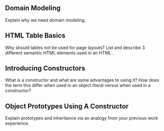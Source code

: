 ## Domain Modeling
Explain why we need domain modeling.

## HTML Table Basics
Why should tables not be used for page layouts?
List and describe 3 different semantic HTML elements used in an HTML <table>.

## Introducing Constructors
What is a constructor and what are some advantages to using it?
How does the term this differ when used in an object literal versus when used in a constructor?

## Object Prototypes Using A Constructor
Explain prototypes and inheritance via an analogy from your previous work experience.
